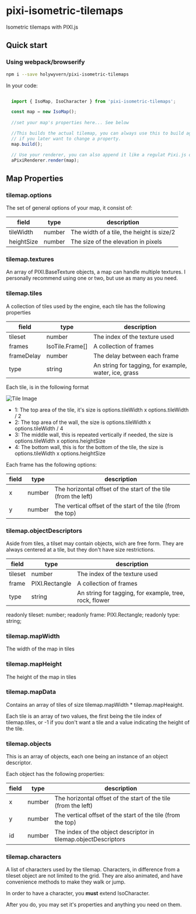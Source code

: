 # pixi-isometric-tilemaps
Isometric tilemaps with PIXI.js

## Quick start

### Using webpack/browserify

```sh
npm i --save holywyvern/pixi-isometric-tilemaps
```

In your code:

```js

  import { IsoMap, IsoCharacter } from 'pixi-isometric-tilemaps';

  const map = new IsoMap();
  
  //set your map's properties here... See below

  //This builds the actual tilemap, you can always use this to build again
  // if you later want to change a property.
  map.build();

  // Use your renderer, you can also append it like a regulat Pixi.js object.
  aPixiRenderer.render(map);

```

## Map Properties

### tilemap.options

The set of general options of your map, it consist of:

|   field    |  type  |              description                  |
|------------|--------|-------------------------------------------|
| tileWidth  | number | The width of a tile, the height is size/2 |
| heightSize | number | The size of the elevation in pixels       |

### tilemap.textures

An array of PIXI.BaseTexture objects, a map can handle multiple textures.
I personally recommend using one or two, but use as many as you need.


### tilemap.tiles

A collection of tiles used by the engine, each tile has the following properties


|   field    |  type           |              description                              |
|------------|-----------------|-------------------------------------------------------|
| tileset    | number          | The index of the texture used                         |
| frames     | IsoTile.Frame[] | A collection of frames                                |
| frameDelay | number          | The delay between each frame                          |
| type       | string          | An string for tagging, for example, water, ice, grass |

Each tile, is in the following format

![Tile Image](http://i.imgur.com/5CAHEZX.png)

 * 1: The top area of the tile, it's size is options.tileWidth x options.tileWidth / 2
 * 2: The top area of the wall, the size is  options.tileWidth x options.tileWidth / 4
 * 3: The middle wall, this is repeated vertically if needed, the size is options.tileWidth x options.heightSize
 * 4: The bottom wall, this is for the bottom of the tile, the size is options.tileWidth x options.heightSize

Each frame has the following options:

| field |  type  |              description                                       |
|-------|--------|----------------------------------------------------------------|
| x     | number | The horizontal offset of the start of the tile (from the left) |
| y     | number | The vertical offset of the start of the tile (from the top)    |


### tilemap.objectDescriptors

Aside from tiles, a tilset may contain objects, wich are free form.
They are always centered at a tile, but they don't have size restrictions.

|   field    |  type           |              description                               |
|------------|-----------------|--------------------------------------------------------|
| tileset    | number          | The index of the texture used                          |
| frame      | PIXI.Rectangle  | A collection of frames                                 |
| type       | string          | An string for tagging, for example, tree, rock, flower |

  readonly tileset:    number;
  readonly frame:      PIXI.Rectangle;
  readonly type:       string;

### tilemap.mapWidth

The width of the map in tiles

### tilemap.mapHeight

The height of the map in tiles

### tilemap.mapData

Contains an array of tiles of size tilemap.mapWidth * tilemap.mapHeaight.

Each tile is an array of two values, the first being the tile index of tilemap.tiles, or -1 if you don't want a tile
and a value indicating the height of the tile.

### tilemap.objects 

This is an array of objects, each one being an instance of an object descriptor.

Each object has the following properties:

| field |  type  |              description                                        |
|-------|--------|-----------------------------------------------------------------|
| x     | number | The horizontal offset of the start of the tile (from the left)  |
| y     | number | The vertical offset of the start of the tile (from the top)     |
| id    | number | The index of the object descriptor in tilemap.objectDescriptors |

### tilemap.characters

A list of characters used by the tilemap.
Characters, in difference from a tileset object are not limited to the grid.
They are also animated, and have convenience methods to make they walk or jump.

In order to have a character, you **must** extend IsoCharacter.

After you do, you may set it's properties and anything you need on them.
